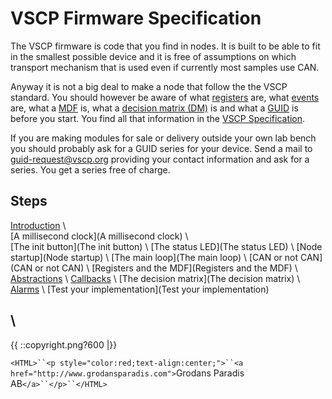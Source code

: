 # VSCP Firmware Specification

 

The VSCP firmware is code that you find in nodes. It is built to be able to fit in the smallest possible device and it is free of assumptions on which transport mechanism that is used even if currently most samples use CAN.

Anyway it is not a big deal to make a node that follow the the VSCP standard. You should however be aware of what [registers](https://grodansparadis.gitbooks.io/the-vscp-specification?id=register_abstraction_model) are, what [events](https://grodansparadis.gitbooks.io/the-vscp-specification?id=level_i_events) are, what a [MDF](https://grodansparadis.gitbooks.io/the-vscp-specification?id=module_description_file) is, what a [decision matrix (DM)](https://grodansparadis.gitbooks.io/the-vscp-specification?id=decision_matrix) is and what a [GUID](https://grodansparadis.gitbooks.io/the-vscp-specification?id=globally_unique_identifiers) is before you start. You find all that information in the [VSCP Specification](https://grodansparadis.gitbooks.io/the-vscp-specification).

If you are making modules for sale or delivery outside your own lab bench you should probably ask for a GUID series for your device. Send a mail to [guid-request@vscp.org](mailto:guid-request@vscp.org) providing your contact information and ask for a series. You get a series free of charge.

## Steps

[Introduction](Introduction) \\  
[A millisecond clock](A millisecond clock) \\  
[The init button](The init button) \\ 
[The status LED](The status LED) \\
[Node startup](Node startup) \\
[The main loop](The main loop) \\
[CAN or not CAN](CAN or not CAN) \\
[Registers and the MDF](Registers and the MDF) \\
[Abstractions](Abstractions) \\ 
[Callbacks](Callbacks) \\ 
[The decision matrix](The decision matrix) \\
[Alarms](Alarms) \\
[Test your implementation](Test your implementation)

\\ 
----
{{  ::copyright.png?600  |}}

`<HTML>``<p style="color:red;text-align:center;">``<a href="http://www.grodansparadis.com">`Grodans Paradis AB`</a>``</p>``</HTML>`

